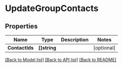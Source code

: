 # UpdateGroupContacts

## Properties

Name | Type | Description | Notes
------------ | ------------- | ------------- | -------------
**ContactIds** | **[]string** |  | [optional] 

[[Back to Model list]](../README#documentation-for-models) [[Back to API list]](../README#documentation-for-api-endpoints) [[Back to README]](../README)


